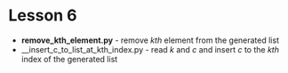 # Lesson 6
+ __remove_kth_element.py__ - remove _kth_ element from the generated list
+ __insert_c_to_list_at_kth_index.py - read _k_ and _c_ and insert _c_ to the _kth_ index of the generated list